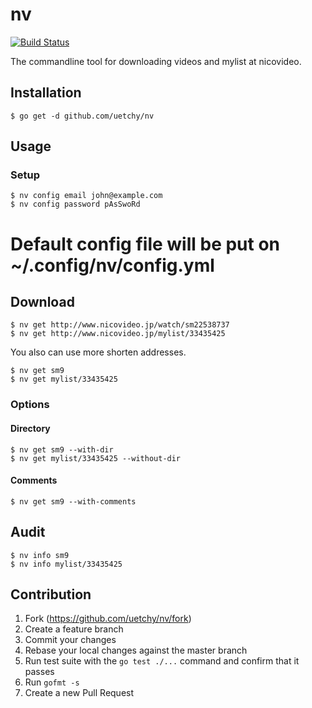 # nv

[![Build Status](https://travis-ci.org/uetchy/nv.svg?branch=master)](https://travis-ci.org/uetchy/nv)

The commandline tool for downloading videos and mylist at nicovideo.

## Installation

```session
$ go get -d github.com/uetchy/nv
```

## Usage

### Setup

```session
$ nv config email john@example.com
$ nv config password pAsSwoRd
```

# Default config file will be put on **~/.config/nv/config.yml**

## Download

```session
$ nv get http://www.nicovideo.jp/watch/sm22538737
$ nv get http://www.nicovideo.jp/mylist/33435425
```

You also can use more shorten addresses.

```session
$ nv get sm9
$ nv get mylist/33435425
```

### Options

#### Directory

```session
$ nv get sm9 --with-dir
$ nv get mylist/33435425 --without-dir
```

#### Comments

```session
$ nv get sm9 --with-comments
```

## Audit

```session
$ nv info sm9
$ nv info mylist/33435425
```

## Contribution

1. Fork (<https://github.com/uetchy/nv/fork>)
2. Create a feature branch
3. Commit your changes
4. Rebase your local changes against the master branch
5. Run test suite with the `go test ./...` command and confirm that it passes
6. Run `gofmt -s`
7. Create a new Pull Request
